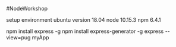 #NodeWorkshop

setup environment 
  ubuntu version 18.04
  node 10.15.3
  npm 6.4.1
  
  
  npm install express -g
  npm install express-generator -g
  express --view=pug myApp
  
